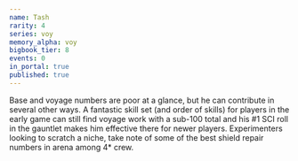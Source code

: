 ```yaml
---
name: Tash
rarity: 4
series: voy
memory_alpha: voy
bigbook_tier: 8
events: 0
in_portal: true
published: true
---
```


Base and voyage numbers are poor at a glance, but he can contribute in several other ways. A fantastic skill set (and order of skills) for players in the early game can still find voyage work with a sub-100 total and his #1 SCI roll in the gauntlet makes him effective there for newer players. Experimenters looking to scratch a niche, take note of some of the best shield repair numbers in arena among 4* crew.
